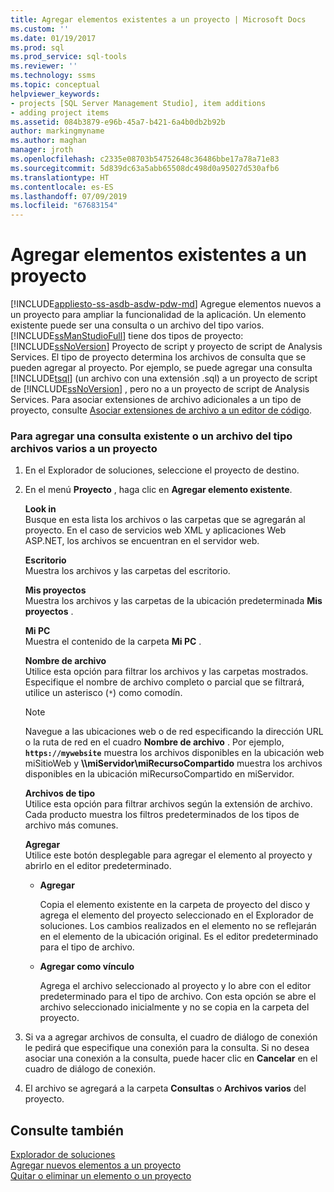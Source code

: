 ```yaml
---
title: Agregar elementos existentes a un proyecto | Microsoft Docs
ms.custom: ''
ms.date: 01/19/2017
ms.prod: sql
ms.prod_service: sql-tools
ms.reviewer: ''
ms.technology: ssms
ms.topic: conceptual
helpviewer_keywords:
- projects [SQL Server Management Studio], item additions
- adding project items
ms.assetid: 084b3879-e96b-45a7-b421-6a4b0db2b92b
author: markingmyname
ms.author: maghan
manager: jroth
ms.openlocfilehash: c2335e08703b54752648c36486bbe17a78a71e83
ms.sourcegitcommit: 5d839dc63a5abb65508dc498d0a95027d530afb6
ms.translationtype: HT
ms.contentlocale: es-ES
ms.lasthandoff: 07/09/2019
ms.locfileid: "67683154"
---
```

# <a name="add-existing-items-to-a-project"></a>Agregar elementos existentes a un proyecto
[!INCLUDE[appliesto-ss-asdb-asdw-pdw-md](../../includes/appliesto-ss-asdb-asdw-pdw-md.md)]
Agregue elementos nuevos a un proyecto para ampliar la funcionalidad de la aplicación. Un elemento existente puede ser una consulta o un archivo del tipo varios. [!INCLUDE[ssManStudioFull](../../includes/ssmanstudiofull-md.md)] tiene dos tipos de proyecto: [!INCLUDE[ssNoVersion](../../includes/ssnoversion-md.md)] Proyecto de script y proyecto de script de Analysis Services. El tipo de proyecto determina los archivos de consulta que se pueden agregar al proyecto. Por ejemplo, se puede agregar una consulta [!INCLUDE[tsql](../../includes/tsql-md.md)] (un archivo con una extensión .sql) a un proyecto de script de [!INCLUDE[ssNoVersion](../../includes/ssnoversion-md.md)] , pero no a un proyecto de script de Analysis Services. Para asociar extensiones de archivo adicionales a un tipo de proyecto, consulte [ Asociar extensiones de archivo a un editor de código](../../relational-databases/scripting/associate-file-extensions-to-a-code-editor.md).  
  
### <a name="to-add-an-existing-query-or-a-miscellaneous-file-to-a-project"></a>Para agregar una consulta existente o un archivo del tipo archivos varios a un proyecto  
  
1.  En el Explorador de soluciones, seleccione el proyecto de destino.  
  
2.  En el menú **Proyecto** , haga clic en **Agregar elemento existente**.  
  
    **Look in**  
    Busque en esta lista los archivos o las carpetas que se agregarán al proyecto. En el caso de servicios web XML y aplicaciones Web ASP.NET, los archivos se encuentran en el servidor web.  
  
    **Escritorio**  
    Muestra los archivos y las carpetas del escritorio.  
  
    **Mis proyectos**  
    Muestra los archivos y las carpetas de la ubicación predeterminada **Mis proyectos** .  
  
    **Mi PC**  
    Muestra el contenido de la carpeta **Mi PC** .  
  
    **Nombre de archivo**  
    Utilice esta opción para filtrar los archivos y las carpetas mostrados. Especifique el nombre de archivo completo o parcial que se filtrará, utilice un asterisco (`*`) como comodín.  
  
    > [!NOTE]  
    > Navegue a las ubicaciones web o de red especificando la dirección URL o la ruta de red en el cuadro **Nombre de archivo** . Por ejemplo, **`https://mywebsite`** muestra los archivos disponibles en la ubicación web miSitioWeb y **\\\miServidor\miRecursoCompartido** muestra los archivos disponibles en la ubicación miRecursoCompartido en miServidor.  
  
    **Archivos de tipo**  
    Utilice esta opción para filtrar archivos según la extensión de archivo. Cada producto muestra los filtros predeterminados de los tipos de archivo más comunes.  
  
    **Agregar**  
    Utilice este botón desplegable para agregar el elemento al proyecto y abrirlo en el editor predeterminado.  
  
    -   **Agregar**  
  
        Copia el elemento existente en la carpeta de proyecto del disco y agrega el elemento del proyecto seleccionado en el Explorador de soluciones. Los cambios realizados en el elemento no se reflejarán en el elemento de la ubicación original. Es el editor predeterminado para el tipo de archivo.  
  
    -   **Agregar como vínculo**  
  
        Agrega el archivo seleccionado al proyecto y lo abre con el editor predeterminado para el tipo de archivo. Con esta opción se abre el archivo seleccionado inicialmente y no se copia en la carpeta del proyecto.  
  
3.  Si va a agregar archivos de consulta, el cuadro de diálogo de conexión le pedirá que especifique una conexión para la consulta. Si no desea asociar una conexión a la consulta, puede hacer clic en **Cancelar** en el cuadro de diálogo de conexión.  
  
4.  El archivo se agregará a la carpeta **Consultas** o **Archivos varios** del proyecto.  
  
## <a name="see-also"></a>Consulte también  
[Explorador de soluciones](../../ssms/solution/solution-explorer.md)  
[Agregar nuevos elementos a un proyecto](../../ssms/solution/add-new-items-to-a-project.md)  
[Quitar o eliminar un elemento o un proyecto](../../ssms/solution/remove-or-delete-an-item-or-project.md)  
  
